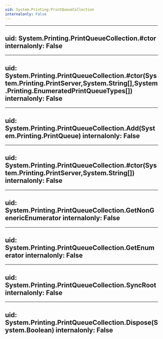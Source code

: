 ```yaml
---
uid: System.Printing.PrintQueueCollection
internalonly: False
---
```


---
uid: System.Printing.PrintQueueCollection.#ctor
internalonly: False
---

---
uid: System.Printing.PrintQueueCollection.#ctor(System.Printing.PrintServer,System.String[],System.Printing.EnumeratedPrintQueueTypes[])
internalonly: False
---

---
uid: System.Printing.PrintQueueCollection.Add(System.Printing.PrintQueue)
internalonly: False
---

---
uid: System.Printing.PrintQueueCollection.#ctor(System.Printing.PrintServer,System.String[])
internalonly: False
---

---
uid: System.Printing.PrintQueueCollection.GetNonGenericEnumerator
internalonly: False
---

---
uid: System.Printing.PrintQueueCollection.GetEnumerator
internalonly: False
---

---
uid: System.Printing.PrintQueueCollection.SyncRoot
internalonly: False
---

---
uid: System.Printing.PrintQueueCollection.Dispose(System.Boolean)
internalonly: False
---
